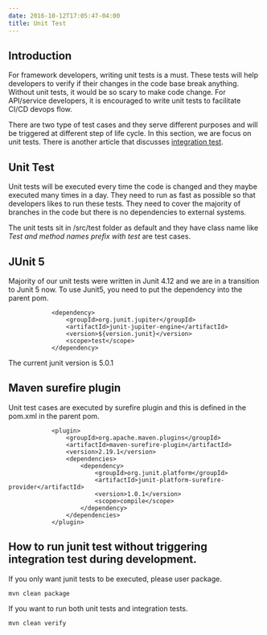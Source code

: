 ```yaml
---
date: 2016-10-12T17:05:47-04:00
title: Unit Test
---
```


## Introduction

For framework developers, writing unit tests is a must. These tests will help developers
to verify if their changes in the code base break anything. Without unit tests, it would
be so scary to make code change. For API/service developers, it is encouraged to write
unit tests to facilitate CI/CD devops flow.

There are two type of test cases and they serve different purposes and will be triggered
at different step of life cycle. In this section, we are focus on unit tests. There is
another article that discusses [integration test](integration-test/).

## Unit Test

Unit tests will be executed every time the code is changed and they maybe executed many
times in a day. They need to run as fast as possible so that developers likes to run
these tests. They need to cover the majority of branches in the code but there is no
dependencies to external systems.

The unit tests sit in /src/test folder as default and they have class name like *Test and
method names prefix with test* are test cases.

## JUnit 5

Majority of our unit tests were written in Junit 4.12 and we are in a transition to Junit
5 now. To use Junit5, you need to put the dependency into the parent pom.

```
            <dependency>
                <groupId>org.junit.jupiter</groupId>
                <artifactId>junit-jupiter-engine</artifactId>
                <version>${version.junit}</version>
                <scope>test</scope>
            </dependency>

```

The current junit version is 5.0.1

## Maven surefire plugin

Unit test cases are executed by surefire plugin and this is defined in the pom.xml in
the parent pom.

```
            <plugin>
                <groupId>org.apache.maven.plugins</groupId>
                <artifactId>maven-surefire-plugin</artifactId>
                <version>2.19.1</version>
                <dependencies>
                    <dependency>
                        <groupId>org.junit.platform</groupId>
                        <artifactId>junit-platform-surefire-provider</artifactId>
                        <version>1.0.1</version>
                        <scope>compile</scope>
                    </dependency>
                </dependencies>
            </plugin>

```

## How to run junit test without triggering integration test during development.

If you only want junit tests to be executed, please user package.

```
mvn clean package
```


If you want to run both unit tests and integration tests.

```
mvn clean verify
```
